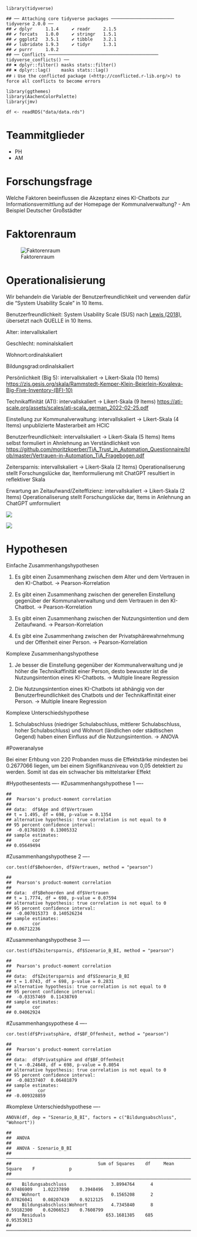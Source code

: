     library(tidyverse)

    ## ── Attaching core tidyverse packages ──────────────────────── tidyverse 2.0.0 ──
    ## ✔ dplyr     1.1.4     ✔ readr     2.1.5
    ## ✔ forcats   1.0.0     ✔ stringr   1.5.1
    ## ✔ ggplot2   3.5.1     ✔ tibble    3.2.1
    ## ✔ lubridate 1.9.3     ✔ tidyr     1.3.1
    ## ✔ purrr     1.0.2     
    ## ── Conflicts ────────────────────────────────────────── tidyverse_conflicts() ──
    ## ✖ dplyr::filter() masks stats::filter()
    ## ✖ dplyr::lag()    masks stats::lag()
    ## ℹ Use the conflicted package (<http://conflicted.r-lib.org/>) to force all conflicts to become errors

    library(ggthemes)
    library(AachenColorPalette)
    library(jmv)

    df <- readRDS("data/data.rds")

# Teammitglieder

-   PH
-   AM

# Forschungsfrage

Welche Faktoren beeinflussen die Akzeptanz eines KI-Chatbots zur
Informationsvermittlung auf der Homepage der Kommunalverwaltung? - Am
Beispiel Deutscher Großstädter

# Faktorenraum

<figure>
<img src="Readme_files/Faktorenraum.png" alt="Faktorenraum" />
<figcaption aria-hidden="true">Faktorenraum</figcaption>
</figure>

# Operationalisierung

Wir behandeln die Variable der Benutzerfreundlichkeit und verwenden
dafür die “System Usability Scale” in 10 Items.

Benutzerfreundlichkeit: System Usability Scale (SUS) nach [Lewis
(2018)](https://doi.org/10.1080/10447318.2018.1455307 "Lewis, J. R. (2018). The System Usability Scale: Past, Present, and Future. International Journal of Human-Computer Interaction, 34(7), 577–590. https://doi.org/10.1080/10447318.2018.1455307"),
übersetzt nach QUELLE in 10 Items.

Alter: intervallskaliert

Geschlecht: nominalskaliert

Wohnort:ordinalskaliert

Bildungsgrad:ordinalskaliert

Persönlichkeit (Big 5): intervallskaliert -&gt; Likert-Skala (10 Items)
<https://zis.gesis.org/skala/Rammstedt-Kemper-Klein-Beierlein-Kovaleva-Big-Five-Inventory-(BFI-10)>

Technikaffinität (ATI): intervallskaliert -&gt; Likert-Skala (9 Items)
<https://ati-scale.org/assets/scales/ati-scala_german_2022-02-25.pdf>

Einstellung zur Kommunalverwaltung: intervallskaliert -&gt; Likert-Skala
(4 Items) unpublizierte Masterarbeit am HCIC

Benutzerfreundlichkeit: intervallskaliert -&gt; Likert-Skala (5 Items)
Items selbst formuliert in Ahnlehnung an Verständlichkeit von
<https://github.com/moritzkoerber/TiA_Trust_in_Automation_Questionnaire/blob/master/Vertrauen-in-Automation_TiA_Fragebogen.pdf>

Zeitersparnis: intervallskaliert -&gt; Likert-Skala (2 Items)
Operationaliserung stellt Forschungslücke dar, Itemformulierung mit
ChatGPT resultiert in reflektiver Skala

Erwartung an Zeitaufwand/Zeiteffizienz: intervallskaliert -&gt;
Likert-Skala (2 Items) Operationaliserung stellt Forschungslücke dar,
Items in Anlehnung an ChatGPT umformuliert

![](Readme_files/figure-markdown_strict/unnamed-chunk-2-1.png)

![](Readme_files/figure-markdown_strict/unnamed-chunk-3-1.png)

# Hypothesen

Einfache Zusammenhangshypothesen

1.  Es gibt einen Zusammenhang zwischen dem Alter und dem Vertrauen in
    den KI-Chatbot. -&gt; Pearson-Korrelation

2.  Es gibt einen Zusammenhang zwischen der generellen Einstellung
    gegenüber der Kommunalverwaltung und dem Vertrauen in den
    KI-Chatbot. -&gt; Pearson-Korrelation

3.  Es gibt einen Zusammenhang zwischen der Nutzungsintention und dem
    Zeitaufwand. -&gt; Pearson-Korrelation

4.  Es gibt eine Zusammenhang zwischen der Privatsphärewahrnehmung und
    der Offenheit einer Person. -&gt; Pearson-Korrelation

Komplexe Zusammenhangshypothese

1.  Je besser die Einstellung gegenüber der Kommunalverwaltung und je
    höher die Technikaffinität einer Person, desto bewusster ist die
    Nutzungsintention eines KI-Chatbots. -&gt; Multiple lineare
    Regression

2.  Die Nutzungsintention eines KI-Chatbots ist abhängig von der
    Benutzerfreundlichkeit des Chatbots und der Technikaffinität einer
    Person. -&gt; Multiple lineare Regression

Komplexe Unterschiedshypothese

1.  Schulabschluss (niedriger Schulabschluss, mittlerer Schulabschluss,
    hoher Schulabschluss) und Wohnort (ländlichen oder städtischen
    Gegend) haben einen Einfluss auf die Nutzungsintention. -&gt; ANOVA

\#Poweranalyse

Bei einer Erhbung von 220 Probanden muss die Effektstärke mindesten bei
0.2677066 liegen, um bei einem Signifikanzniveau von 0,05 detektiert zu
werden. Somit ist das ein schwacher bis mittelstarker Effekt

\#Hypothesentests —- \#Zusammenhangshypothese 1 —-

    ## 
    ##  Pearson's product-moment correlation
    ## 
    ## data:  df$Age and df$Vertrauen
    ## t = 1.495, df = 698, p-value = 0.1354
    ## alternative hypothesis: true correlation is not equal to 0
    ## 95 percent confidence interval:
    ##  -0.01768193  0.13005332
    ## sample estimates:
    ##        cor 
    ## 0.05649494

\#Zusammenhangshypothese 2 —-

    cor.test(df$Behoerden, df$Vertrauen, method = "pearson")

    ## 
    ##  Pearson's product-moment correlation
    ## 
    ## data:  df$Behoerden and df$Vertrauen
    ## t = 1.7774, df = 698, p-value = 0.07594
    ## alternative hypothesis: true correlation is not equal to 0
    ## 95 percent confidence interval:
    ##  -0.007015373  0.140526234
    ## sample estimates:
    ##        cor 
    ## 0.06712236

\#Zusammenhangshypothese 3 —-

    cor.test(df$Zeitersparnis, df$Szenario_B_BI, method = "pearson")

    ## 
    ##  Pearson's product-moment correlation
    ## 
    ## data:  df$Zeitersparnis and df$Szenario_B_BI
    ## t = 1.0743, df = 698, p-value = 0.2831
    ## alternative hypothesis: true correlation is not equal to 0
    ## 95 percent confidence interval:
    ##  -0.03357469  0.11438769
    ## sample estimates:
    ##        cor 
    ## 0.04062924

\#Zusammenhangsypothese 4 —-

    cor.test(df$Privatsphäre, df$BF_Offenheit, method = "pearson")

    ## 
    ##  Pearson's product-moment correlation
    ## 
    ## data:  df$Privatsphäre and df$BF_Offenheit
    ## t = -0.24648, df = 698, p-value = 0.8054
    ## alternative hypothesis: true correlation is not equal to 0
    ## 95 percent confidence interval:
    ##  -0.08337407  0.06481879
    ## sample estimates:
    ##          cor 
    ## -0.009328859

\#komplexe Unterschiedshypothese —-

    ANOVA(df, dep = "Szenario_B_BI", factors = c("Bildungsabschluss", "Wohnort"))

    ## 
    ##  ANOVA
    ## 
    ##  ANOVA - Szenario_B_BI                                                                            
    ##  ──────────────────────────────────────────────────────────────────────────────────────────────── 
    ##                                 Sum of Squares    df     Mean Square    F             p           
    ##  ──────────────────────────────────────────────────────────────────────────────────────────────── 
    ##    Bildungsabschluss                 3.8994764      4     0.97486909    1.02237890    0.3948496   
    ##    Wohnort                           0.1565208      2     0.07826041    0.08207439    0.9212125   
    ##    Bildungsabschluss:Wohnort         4.7345840      8     0.59182300    0.62066523    0.7608799   
    ##    Residuals                       653.1681385    685     0.95353013                              
    ##  ────────────────────────────────────────────────────────────────────────────────────────────────

